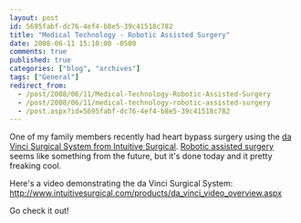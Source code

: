 ```yaml
---
layout: post
id: 5695fabf-dc76-4ef4-b8e5-39c41518c782
title: "Medical Technology - Robotic Assisted Surgery"
date: 2008-06-11 15:10:00 -0500
comments: true
published: true
categories: ["blog", "archives"]
tags: ["General"]
redirect_from: 
  - /post/2008/06/11/Medical-Technology-Robotic-Assisted-Surgery
  - /post/2008/06/11/medical-technology-robotic-assisted-surgery
  - /post.aspx?id=5695fabf-dc76-4ef4-b8e5-39c41518c782
---
```

<!-- more -->
<p>One of my family members recently had heart bypass surgery using the <a href="http://www.intuitivesurgical.com/products/da_vinci_video_overview.aspx">da Vinci Surgical System from Intuitive Surgical</a>. <a href="http://en.wikipedia.org/wiki/Robotic_surgery">Robotic assisted surgery</a> seems like something from the future, but it's done today and it pretty freaking cool.</p>
<p>Here's a video demonstrating the da Vinci Surgical System: <a href="http://www.intuitivesurgical.com/products/da_vinci_video_overview.aspx">http://www.intuitivesurgical.com/products/da_vinci_video_overview.aspx</a></p>
<p>Go check it out!</p>
